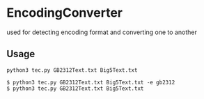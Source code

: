 # EncodingConverter
used for detecting encoding format and converting one to another
## Usage
```
python3 tec.py GB2312Text.txt Big5Text.txt
```

```
$ python3 tec.py GB2312Text.txt Big5Text.txt -e gb2312
$ python3 tec.py GB2312Text.txt Big5Text.txt
```
